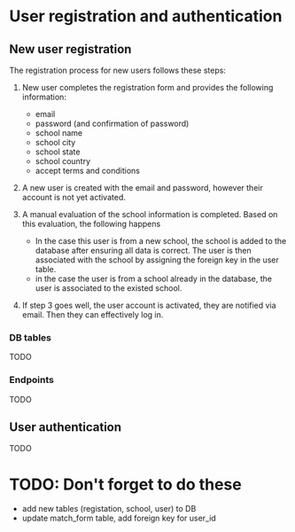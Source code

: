 # User registration and authentication

## New user registration
The registration process for new users follows these steps:

1. New user completes the registration form and provides the following information:
   - email
   - password (and confirmation of password)
   - school name
   - school city
   - school state
   - school country
   - accept terms and conditions

2. A new user is created with the email and password, however their account is not yet activated.
3. A manual evaluation of the school information is completed. Based on this evaluation, the following happens
   - In the case this user is from a new school, the school is added to the database after ensuring all data is correct. The user is then associated with the school by assigning the foreign key in the user table.
   - in the case the user is from a school already in the database, the user is associated to the existed school.
4. If step 3 goes well, the user account is activated, they are notified via email. Then they can effectively log in.

### DB tables
TODO
### Endpoints
TODO
## User authentication
TODO


# TODO: Don't forget to do these
- add new tables (registation, school, user) to DB
- update match_form table, add foreign key for user_id